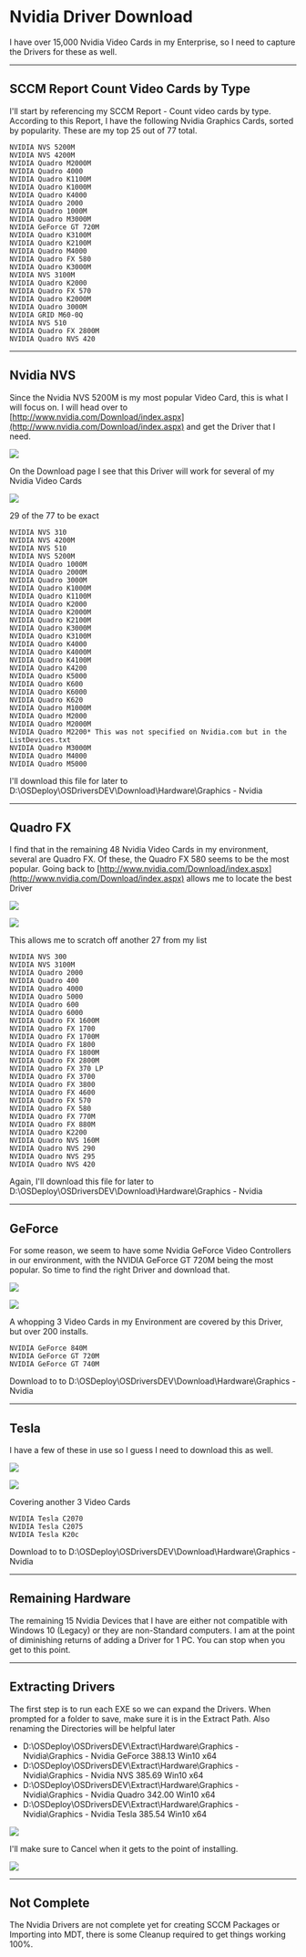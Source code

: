 # Nvidia Driver Download

I have over 15,000 Nvidia Video Cards in my Enterprise, so I need to capture the Drivers for these as well.

---

## SCCM Report Count Video Cards by Type

I'll start by referencing my SCCM Report - Count video cards by type.  According to this Report, I have the following Nvidia Graphics Cards, sorted by popularity.  These are my top 25 out of 77 total.

```
NVIDIA NVS 5200M
NVIDIA NVS 4200M
NVIDIA Quadro M2000M
NVIDIA Quadro 4000
NVIDIA Quadro K1100M
NVIDIA Quadro K1000M
NVIDIA Quadro K4000
NVIDIA Quadro 2000
NVIDIA Quadro 1000M
NVIDIA Quadro M3000M
NVIDIA GeForce GT 720M
NVIDIA Quadro K3100M
NVIDIA Quadro K2100M
NVIDIA Quadro M4000
NVIDIA Quadro FX 580
NVIDIA Quadro K3000M
NVIDIA NVS 3100M
NVIDIA Quadro K2000
NVIDIA Quadro FX 570
NVIDIA Quadro K2000M
NVIDIA Quadro 3000M
NVIDIA GRID M60-0Q
NVIDIA NVS 510
NVIDIA Quadro FX 2800M
NVIDIA Quadro NVS 420
```

---

## Nvidia NVS

Since the Nvidia NVS 5200M is my most popular Video Card, this is what I will focus on.  I will head over to [http://www.nvidia.com/Download/index.aspx](http://www.nvidia.com/Download/index.aspx) and get the Driver that I need.

![](/assets/2017-11-02_10-46-51.png)

On the Download page I see that this Driver will work for several of my Nvidia Video Cards

![](/assets/2017-11-02_10-47-55.png)

29 of the 77 to be exact

```
NVIDIA NVS 310
NVIDIA NVS 4200M
NVIDIA NVS 510
NVIDIA NVS 5200M
NVIDIA Quadro 1000M
NVIDIA Quadro 2000M
NVIDIA Quadro 3000M
NVIDIA Quadro K1000M
NVIDIA Quadro K1100M
NVIDIA Quadro K2000
NVIDIA Quadro K2000M
NVIDIA Quadro K2100M
NVIDIA Quadro K3000M
NVIDIA Quadro K3100M
NVIDIA Quadro K4000
NVIDIA Quadro K4000M
NVIDIA Quadro K4100M
NVIDIA Quadro K4200
NVIDIA Quadro K5000
NVIDIA Quadro K600
NVIDIA Quadro K6000
NVIDIA Quadro K620
NVIDIA Quadro M1000M
NVIDIA Quadro M2000
NVIDIA Quadro M2000M
NVIDIA Quadro M2200* This was not specified on Nvidia.com but in the ListDevices.txt
NVIDIA Quadro M3000M
NVIDIA Quadro M4000
NVIDIA Quadro M5000
```

I'll download this file for later to D:\OSDeploy\OSDriversDEV\Download\Hardware\Graphics - Nvidia

---

## Quadro FX

I find that in the remaining 48 Nvidia Video Cards in my environment, several are Quadro FX.  Of these, the Quadro FX 580 seems to be the most popular.  Going back to [http://www.nvidia.com/Download/index.aspx](http://www.nvidia.com/Download/index.aspx) allows me to locate the best Driver

![](/assets/2017-11-02_12-49-55.png)

![](/assets/2017-11-02_12-19-01.png)

This allows me to scratch off another 27 from my list

```
NVIDIA NVS 300
NVIDIA NVS 3100M
NVIDIA Quadro 2000
NVIDIA Quadro 400
NVIDIA Quadro 4000
NVIDIA Quadro 5000
NVIDIA Quadro 600
NVIDIA Quadro 6000
NVIDIA Quadro FX 1600M
NVIDIA Quadro FX 1700
NVIDIA Quadro FX 1700M
NVIDIA Quadro FX 1800
NVIDIA Quadro FX 1800M
NVIDIA Quadro FX 2800M
NVIDIA Quadro FX 370 LP
NVIDIA Quadro FX 3700
NVIDIA Quadro FX 3800
NVIDIA Quadro FX 4600
NVIDIA Quadro FX 570
NVIDIA Quadro FX 580
NVIDIA Quadro FX 770M
NVIDIA Quadro FX 880M
NVIDIA Quadro K2200
NVIDIA Quadro NVS 160M
NVIDIA Quadro NVS 290
NVIDIA Quadro NVS 295
NVIDIA Quadro NVS 420
```

Again, I'll download this file for later to D:\OSDeploy\OSDriversDEV\Download\Hardware\Graphics - Nvidia

---

## GeForce

For some reason, we seem to have some Nvidia GeForce Video Controllers in our environment, with the NVIDIA GeForce GT 720M being the most popular.  So time to find the right Driver and download that.

![](/assets/2017-11-02_12-48-44.png)

![](/assets/2017-11-02_12-43-57.png)

A whopping 3 Video Cards in my Environment are covered by this Driver, but over 200 installs.

```
NVIDIA GeForce 840M
NVIDIA GeForce GT 720M
NVIDIA GeForce GT 740M
```

Download to to D:\OSDeploy\OSDriversDEV\Download\Hardware\Graphics - Nvidia

---

## Tesla

I have a few of these in use so I guess I need to download this as well.

![](/assets/2017-11-02_12-53-41.png)

![](/assets/2017-11-02_12-53-30.png)

Covering another 3 Video Cards

```
NVIDIA Tesla C2070
NVIDIA Tesla C2075
NVIDIA Tesla K20c
```

Download to to D:\OSDeploy\OSDriversDEV\Download\Hardware\Graphics - Nvidia

---

## Remaining Hardware

The remaining 15 Nvidia Devices that I have are either not compatible with Windows 10 \(Legacy\) or they are non-Standard computers.  I am at the point of diminishing returns of adding a Driver for 1 PC.  You can stop when you get to this point.

---

## Extracting Drivers

The first step is to run each EXE so we can expand the Drivers.  When prompted for a folder to save, make sure it is in the Extract Path.  Also renaming the Directories will be helpful later

* D:\OSDeploy\OSDriversDEV\Extract\Hardware\Graphics - Nvidia\Graphics - Nvidia GeForce 388.13 Win10 x64
* D:\OSDeploy\OSDriversDEV\Extract\Hardware\Graphics - Nvidia\Graphics - Nvidia NVS 385.69 Win10 x64
* D:\OSDeploy\OSDriversDEV\Extract\Hardware\Graphics - Nvidia\Graphics - Nvidia Quadro 342.00 Win10 x64
* D:\OSDeploy\OSDriversDEV\Extract\Hardware\Graphics - Nvidia\Graphics - Nvidia Tesla 385.54 Win10 x64

![](/assets/2017-11-02_13-11-50.png)

I'll make sure to Cancel when it gets to the point of installing.

![](/assets/2017-11-02_13-07-01.png)

---

## Not Complete

The Nvidia Drivers are not complete yet for creating SCCM Packages or Importing into MDT, there is some Cleanup required to get things working 100%.

